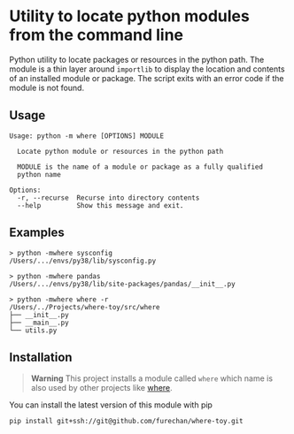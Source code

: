 # Utility to locate python modules from the command line 

Python utility to locate packages or resources in the python path.
The module is a thin layer around ```importlib``` to display
the location and contents of an installed module or package.
The script exits with an error code if the module is not found.


## Usage

```console
Usage: python -m where [OPTIONS] MODULE

  Locate python module or resources in the python path

  MODULE is the name of a module or package as a fully qualified
  python name

Options:
  -r, --recurse  Recurse into directory contents
  --help         Show this message and exit.
```


## Examples

```console
> python -mwhere sysconfig 
/Users/.../envs/py38/lib/sysconfig.py

> python -mwhere pandas      
/Users/.../envs/py38/lib/site-packages/pandas/__init__.py

> python -mwhere where -r
/Users/../Projects/where-toy/src/where
├── __init__.py
├── __main__.py
└── utils.py
```

## Installation

> **Warning**
This project installs a module called ```where```
which name is also used by other projects like
[where](https://pypi.org/project/where/).

You can install the latest version of this module with pip

```console
pip install git+ssh://git@github.com/furechan/where-toy.git
```

